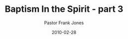 ---
lunr: "true"
title: "Baptism In the Spirit - part 3"
author: "Pastor Frank Jones"
postDate: "02-28-2010"
date: 2010-02-28
category: "sermons"
slug: "2010/02/BaptismInTheSpirit_part3"
icon: microphone
audioLink: "BaptismInTheSpirit_part3"
tags: [baptism, spirit, holy ghost]
mp3: "BaptismInTheSpirit_part3/02282010.mp3"
ogg: "BaptismInTheSpirit_part3/02282010.ogg"
linkurl: "https://archive.org/download/BaptismInTheSpirit_part3/BaptismInTheSpirit_part3_files.xml"
ipath: "https://archive.org/download/BaptismInTheSpirit_part3/02282010.mp3"
layout: sermon.html
---